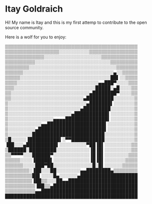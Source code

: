 # Itay Goldraich

Hi! My name is Itay and this is my first attemp to contribute to the open source community.

Here is a wolf for you to enjoy:

▒▒▒▒▒▒▒▒▒▒▒▒▒▒▒▒▒▒▒▒▒▒▒▒▒▒▒▒▒▒▒▒▒▒▒▒▒▒▒▒▒▒▒▒
▒▒▒▒▒▒▒▒▒▒▒▒▒▒▒▒▒▒░░░░░░░░░░▒▒▒▒▒▒▒▒▒▒▒▒▒▒▒▒
▒▒▒▒▒▒▒▒▒▒▒▒▒░░░░░░░░░░░░░░░░░░░▒▒▒▒▒▒▒▒▒▒▒▒
▒▒▒▒▒▒▒▒▒▒░░░░░░░░░░░░░░░░░░░░░░░░░▒▒▒▒▒▒▒▒▒
▒▒▒▒▒▒▒▒░░░░░░░░░░░░░░░░░░░░░░░░░░░░░▒▒▒▒▒▒▒
▒▒▒▒▒▒░░░░░░░░░░░░░░░░░░░░░░░░░░░░░░▄░░▒▒▒▒▒
▒▒▒▒▒░░░░░░░░░░░░░░░░░░░░░░░░░░░░░░██▌░░▒▒▒▒
▒▒▒▒░░░░░░░░░░░░░░░░░░░░░░░░░░░▄▄███▀░░░░▒▒▒
▒▒▒░░░░░░░░░░░░░░░░░░░░░░░░░░░█████░▄█░░░░▒▒
▒▒░░░░░░░░░░░░░░░░░░░░░░░░░░▄████████▀░░░░▒▒
▒▒░░░░░░░░░░░░░░░░░░░░░░░░▄█████████░░░░░░░▒
▒░░░░░░░░░░░░░░░░░░░░░░░░░░▄███████▌░░░░░░░▒
▒░░░░░░░░░░░░░░░░░░░░░░░░▄█████████░░░░░░░░▒
▒░░░░░░░░░░░░░░░░░░░░░▄███████████▌░░░░░░░░▒
▒░░░░░░░░░░░░░░░▄▄▄▄██████████████▌░░░░░░░░▒
▒░░░░░░░░░░░▄▄███████████████████▌░░░░░░░░░▒
▒░░░░░░░░░▄██████████████████████▌░░░░░░░░░▒
▒░░░░░░░░████████████████████████░░░░░░░░░░▒
▒█░░░░░▐██████████▌░▀▀███████████░░░░░░░░░░▒
▐██░░░▄██████████▌░░░░░░░░░▀██▐█▌░░░░░░░░░▒▒
▒██████░█████████░░░░░░░░░░░▐█▐█▌░░░░░░░░░▒▒
▒▒▀▀▀▀░░░██████▀░░░░░░░░░░░░▐█▐█▌░░░░░░░░▒▒▒
▒▒▒▒▒░░░░▐█████▌░░░░░░░░░░░░▐█▐█▌░░░░░░░▒▒▒▒
▒▒▒▒▒▒░░░░███▀██░░░░░░░░░░░░░█░█▌░░░░░░▒▒▒▒▒
▒▒▒▒▒▒▒▒░▐██░░░██░░░░░░░░▄▄████████▄▒▒▒▒▒▒▒▒
▒▒▒▒▒▒▒▒▒██▌░░░░█▄░░░░░░▄███████████████████
▒▒▒▒▒▒▒▒▒▐██▒▒░░░██▄▄███████████████████████
▒▒▒▒▒▒▒▒▒▒▐██▒▒▄████████████████████████████
▒▒▒▒▒▒▒▒▒▒▄▄████████████████████████████████
████████████████████████████████████████████
